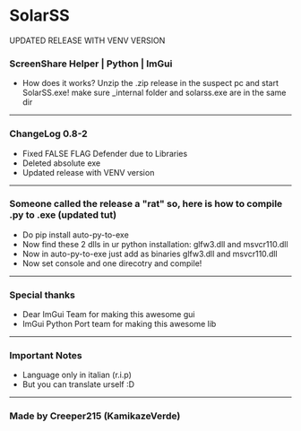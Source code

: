# SolarSS
UPDATED RELEASE WITH VENV VERSION
### ScreenShare Helper | Python | ImGui
- How does it works?
  Unzip the .zip release in the suspect pc and start SolarSS.exe! make sure _internal folder and solarss.exe are in the same dir
---------------------------------------------------------
### ChangeLog 0.8-2
- Fixed FALSE FLAG Defender due to Libraries
- Deleted absolute exe
- Updated release with VENV version
---------------------------------------------------------
### Someone called the release a "rat" so, here is how to compile .py to .exe (updated tut)
- Do pip install auto-py-to-exe
- Now find these 2 dlls in ur python installation: glfw3.dll and msvcr110.dll
- Now in auto-py-to-exe just add as binaries glfw3.dll and msvcr110.dll
- Now set console and one direcotry and compile!
----------------------------------------------------------
### Special thanks
- Dear ImGui Team for making this awesome gui 
- ImGui Python Port team for making this awesome lib 
----------------------------------------------------------
### Important Notes
- Language only in italian (r.i.p)
- But you can translate urself :D
----------------------------------------------------------
### Made by Creeper215 (KamikazeVerde)
